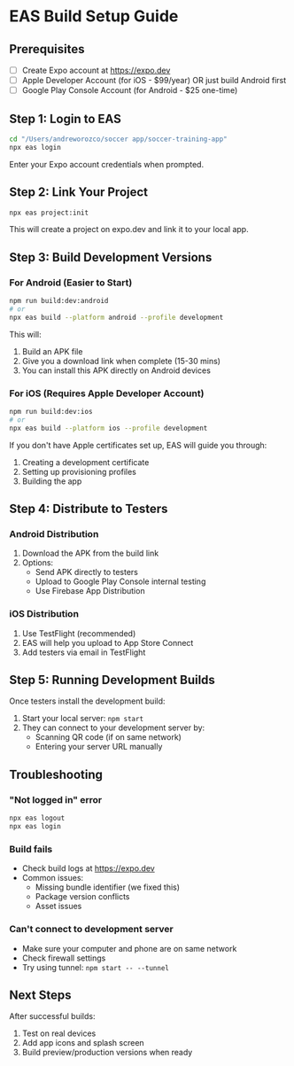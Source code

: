 # EAS Build Setup Guide

## Prerequisites
- [ ] Create Expo account at https://expo.dev
- [ ] Apple Developer Account (for iOS - $99/year) OR just build Android first
- [ ] Google Play Console Account (for Android - $25 one-time)

## Step 1: Login to EAS
```bash
cd "/Users/andreworozco/soccer app/soccer-training-app"
npx eas login
```
Enter your Expo account credentials when prompted.

## Step 2: Link Your Project
```bash
npx eas project:init
```
This will create a project on expo.dev and link it to your local app.

## Step 3: Build Development Versions

### For Android (Easier to Start)
```bash
npm run build:dev:android
# or
npx eas build --platform android --profile development
```

This will:
1. Build an APK file
2. Give you a download link when complete (15-30 mins)
3. You can install this APK directly on Android devices

### For iOS (Requires Apple Developer Account)
```bash
npm run build:dev:ios
# or
npx eas build --platform ios --profile development
```

If you don't have Apple certificates set up, EAS will guide you through:
1. Creating a development certificate
2. Setting up provisioning profiles
3. Building the app

## Step 4: Distribute to Testers

### Android Distribution
1. Download the APK from the build link
2. Options:
   - Send APK directly to testers
   - Upload to Google Play Console internal testing
   - Use Firebase App Distribution

### iOS Distribution
1. Use TestFlight (recommended)
2. EAS will help you upload to App Store Connect
3. Add testers via email in TestFlight

## Step 5: Running Development Builds
Once testers install the development build:
1. Start your local server: `npm start`
2. They can connect to your development server by:
   - Scanning QR code (if on same network)
   - Entering your server URL manually

## Troubleshooting

### "Not logged in" error
```bash
npx eas logout
npx eas login
```

### Build fails
- Check build logs at https://expo.dev
- Common issues:
  - Missing bundle identifier (we fixed this)
  - Package version conflicts
  - Asset issues

### Can't connect to development server
- Make sure your computer and phone are on same network
- Check firewall settings
- Try using tunnel: `npm start -- --tunnel`

## Next Steps
After successful builds:
1. Test on real devices
2. Add app icons and splash screen
3. Build preview/production versions when ready